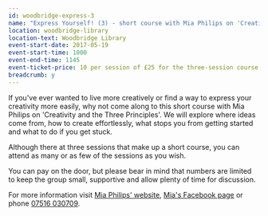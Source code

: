 ```yaml
---
id: woodbridge-express-3
name: "Express Yourself! (3) - short course with Mia Philips on 'Creativity and the Three Principles'"
location: woodbridge-library
location-text: Woodbridge Library
event-start-date: 2017-05-19
event-start-time: 1000
event-end-time: 1145
event-ticket-price: 10 per session of £25 for the three-session course beginning 5 May
breadcrumb: y
---
```


If you've ever wanted to live more creatively or find a way to express your creativity more easily, why not come along to this short course with Mia Philips on 'Creativity and the Three Principles'. We will explore where ideas come from, how to create effortlessly, what stops you from getting started and what to do if you get stuck.

Although there at three sessions that make up a short course, you can attend as many or as few of the sessions as you wish.

You can pay on the door, but please bear in mind that numbers are limited to keep the group small, supportive and allow plenty of time for discussion.

For more information visit [Mia Philips' website](http://miaphilips.com), [Mia's Facebook page](http//www.facebook.com/SC3PC) or phone [07516 030709](07516030709).
